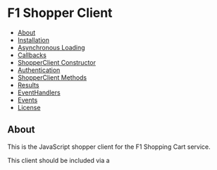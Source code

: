 # F1 Shopper Client

* [About](#about)
* [Installation](#installation)
* [Asynchronous Loading](#asynchronous-loading)
* [Callbacks](#callbacks)
* [ShopperClient Constructor](#shopperclient-constructor)
* [Authentication](#authentication)
* [ShopperClient Methods](#shopperclient-methods)
* [Results](#results)
* [EventHandlers](#eventhandlers)
* [Events](#events)
* [License](#license)

## About

This is the JavaScript shopper client for the F1 Shopping Cart service.

This client should be included via a <script> tag in the shopper-facing
webpages. It enables shoppers to add items to their carts, remove items
from their carts, etc.

## Installation

Use this tag in the shopper webpage:

```html
<script type="text/javascript" src="https://js.f1shoppingcart.com/v1/shopper.js"></script>
```
## Asynchronous Loading
The F1 Shopping Cart client library loads asynchronously, so the application
needs to wait until the F1 library is fully loaded before constructing the
client and calling methods.

The best way to do this is via the window.f1OnLoadedCallback. If this callback
is defined, the client library will call it when it is done loading. The
callback should accept a single response object as an argument. This object
has two properties:
* `result`: If the library loaded successfully, this property will
contain the string 'F1 library is loaded.'
* `error`: If the library failed to load successfully, this property will
contain an error object explaining the failure.

Note that the window.f1OnLoadedCallback must be defined before the F1 script tag
is loaded. Here is an example of proper loading and client construction using the
window.f1OnLoadedCallback:

```
<script type="text/javascript">
    window.f1OnLoadedCallback = function(rsp) {
        if (rsp.error) {
            console.error('F1 script failed to load: %s', rsp.error);
        } else {
            console.log(rsp.result);
            var client = new ShopperClient("INTERNAL_TEST_APP_ID", "/get_f1_auth_token");
            // Do something with the client here ...
        }
    };
</script>

<script type="text/javascript" src="https://js.f1shoppingcart.com/v1/shopper.js">
</script>
```

## Callbacks
Most methods in this library are asynchronous and use callbacks to convey their
results. All callbacks receive a single object as a parameter. That parameter
has two properties:
* `result`: The result of the method call if it succeeded. Depending on
the method invoked, the result will vary. See the documentation for the
method in question.
* `error`: An error object if the method call failed
Only one of these properties will be non-null. The application should
check which property is set and respond accordingly.

## ShopperClient Constructor
#### Description
The ShopperClient manages all interactions between shopper web page
JavaScript and the F1 Shopping Cart service.
#### Parameters
* `appId`: (string) An application id string unique to each client. This
id can be obtained from F1 Customer Support.
* `getTokenUrl`: (string) The URL (or relative path) for getting authentication
tokens. See the
[SellerClient Authentication Integration](seller.md/#authentication-integration)
documentation for more information.
* `logLevel`: (string) Optional. A string indicating the browser console logging
level. If no log level is passed, the log level defaults to `"info"`.
Valid values are (in order of increasing verbosity):
    * `"error"`
    * `"warn"`
    * `"info"`
    * `"debug"`


#### Examples
```javascript
var client = new ShopperClient("TestAppId", "/get_f1_auth_token");
```
```javascript
var client = new ShopperClient("TestAppId", "/get_f1_auth_token", "debug");
```

## Authentication
Before the client can do useful work, it must authenticate itself via the
[logIn](#login) method. If there are too many connections open for this user,
authentication may fail. Check the result of the [logIn](#login) method's callback
to ensure that the client authenticated properly.

## ShopperClient Methods

* [logIn](#login)
* [addToCart](#addtocart)
* [removeFromCart](#removefromcart)
* [setCartQuantity](#setcartquantity)
* [emptyCart](#emptycart)
* [getCartSecondsRemaining](#getcartsecondsremaining)
* [getCartState](#getcartstate)
* [getInStockState](#getinstockstate)
* [bindCartStateEvent](#bindcartstateevent)
* [bindInStockStateEvent](#bindinstockstateevent)
* [bindCartExpiredEvent](#bindcartexpiredevent)
* [bindCustomEvent](#bindcustomevent)


### logIn
#### Description
Log in the user to the F1 Shopping Cart service.
#### Parameters
* `userId`: (Integer) An integer representing the shopper's user id.
* `cb`: ([Callback](#callbacks))
#### Return Value
This is an async method. The specified [callback](#callbacks) will be called
with the result of the request. If authentication succeeds, the callback
argument's `result` property will be set to string with a success message.
If authentication fails, the callback argument's `error` property will be
set to an Error object explaining the failure. Authentication may fail if
the shopper already has too many connections open to the F1 service.
Thus, it is important to call this method and check its
result before attempting to call other methods.
#### Examples
```javascript
client.logIn(userId, function(rsp) {
    if (rsp.error) {
        // Do something with the rsp.error
        console.error("logIn failed: " + rsp.error);
    } else {
        // Client is ready, call additional methods now
        console.log(rsp.result);
    }
});
```

### addToCart
#### Description
Add an item to the shopper's cart.
#### Parameters
* `sku`: (integer) The SKU (Stock Keeping Unit) of the item to be added
* `qtyRequested`: (integer) The number of items requested. Note that fewer
items may actually be added, due to stock availability or purchase limits.
See the return value for details on the quantity in the cart after
the operation completes.
* `cb`: ([Callback](#callbacks))
#### Return Value
This is an async method. The specified
[callback](#callbacks) will be called with the
results of the request. See [AddToCartResult](#addtocartresult) for result
details. The web application should also bind a handler to the
[CartStateEvent](#cartstateevent) to see any changes to the shopper's
cart, since cart contents may change due to admin actions, cart expiration,
actions in other browser sessions, etc. See
[bindCartStateEvent](#bindcartstateevent) for more information.
#### Examples
```javascript
var sku = 81;
var qtyRequested = 4;
client.addToCart(sku, qtyRequested, function(rsp) {
  if (rsp.error) {
    // Do something with the rsp.error
    console.error("addToCart failed. Error: " + rsp.error);
  } else {
    var result = rsp.result;
    console.log("Quantity requested: " + qtyRequested);
    console.log("Quantity added to cart: " + result.qtyAdded);
    console.log("Quantity of this SKU currently in cart: " + result.cartQty);
    console.log("Why: " + result.why);
  }
});
```

### removeFromCart
#### Description
Remove item(s) from the shopper's cart
#### Parameters
* `sku`: (integer) The SKU (Stock Keeping Unit) of the item to be removed
* `qty`: (integer) The number of items to be removed
* `cb`: ([Callback](#callbacks))
#### Return Value
This is an async method. The specified
[callback](#callbacks) will be called with the
results of the request. See [RemoveFromCartResult](#removefromcartresult)
for result details. The web application should also bind a handler to the
[CartStateEvent](#cartstateevent) to see any changes to the shopper's
cart, since cart contents may change due to admin actions, cart expiration,
actions in other browser sessions, etc. See
[bindCartStateEvent](#bindcartstateevent) for more information.
#### Examples
```javascript
var sku = 81;
var qtyToRemove = 4;
client.removeFromCart(sku, qtyToRemove,  function(rsp) {
  if (rsp.error) {
    // Do something with the rsp.error
    console.error("removeFromCart failed. Error: " + rsp.error);
  } else {
    var result = rsp.result;
    console.log("Quantity to be removed: " + qtyToRemove);
    console.log("Quantity actually removed: " + result.qtyRemoved);
    console.log("Quantity of this SKU remaining in cart: " + result.cartQty);
  }
});
```

### setCartQuantity
#### Description
Set the quantity of a SKU in the shopper's cart.
#### Parameters
* `sku`: (integer) The SKU (Stock Keeping Unit) of the item
* `qty`: (integer) The desired quantity. Note that a lower quantity
may actually be set in the cart, due to stock availability or purchase limits.
See the return value for details on the quantity in the cart after the
operation completes.
* `cb`: ([Callback](#callbacks))
#### Return Value
This is an async method. The specified
[callback](#callbacks) will be called with the
results of the request. See [SetCartQuantityResult](#setcartquantityresult)
for result details. The web application should also bind a handler to the
[CartStateEvent](#cartstateevent) to see any changes to the shopper's
cart, since cart contents may change due to admin actions, cart expiration,
actions in other browser sessions, etc. See
[bindCartStateEvent](#bindcartstateevent) for more information.
#### Examples
```javascript
var sku = 81;
var desiredQty = 4;
client.setCartQuantity(sku, desiredQty, function(rsp) {
  if (rsp.error) {
    // Do something with the rsp.error
    console.error("setCartQuantity failed. Error: " + rsp.error);
  } else {
    var result = rsp.result;
    console.log("Desired quantity: " + desiredQty);
    console.log("Quantity of this SKU currently in cart: " + result.cartQty);
    console.log("Why: " + result.why);
  }
});
```

### emptyCart
#### Description
Empty the shopper's cart
#### Parameters
* `cb`: ([Callback](#callbacks))
#### Return Value
This is an async method. The specified
[callback](#callbacks) will be called with the
results of the request. See [EmptyCartResult](#emptycartresult)
for result details. The web application should also bind a handler to the
[CartStateEvent](#cartstateevent) to see any changes to the shopper's
cart, since cart contents may change due to admin actions, cart expiration,
actions in other browser sessions, etc. See
[bindCartStateEvent](#bindcartstateevent) for more information.
#### Examples
```javascript
client.emptyCart(function(rsp) {
  if (rsp.error) {
    // Do something with the rsp.error
    console.error("emptyCart failed due to an error. Error: " + rsp.error);
  } else {
    if (rsp.result) {
      console.log("Cart was successfully emptied.");
    } else {
      console.log("emptyCart failed.");
    }
  }
});
```

### getCartSecondsRemaining
#### Description
Gets the number of seconds remaining before the shopper's
cart is automatically emptied. See also seller client methods
[SellerClient::getCartDurationSeconds](seller.md/#getcartdurationseconds) and
[SellerClient::setCartDurationSeconds](seller.md#setcartdurationseconds)
for more information.
#### Parameters
* `cb`: ([Callback](#callbacks))
#### Return Value
This is an async method. The specified
[callback](#callbacks) will be called with the
results of the request.
See [GetCartSecondsRemainingResult](#getcartsecondsremainingresult)
for result details.
#### Examples
```javascript
client.getCartSecondsRemaining(function(rsp) {
  if (rsp.error) {
    // Do something with the rsp.error
    console.error("getCartSecondsRemaining failed due to an error. Error: "
	  + rsp.error);
  } else {
    console.log("Cart will expire in " + rsp.result + " seconds.");
  }
});
```

### getCartState
#### Description
Request that a [CartStateEvent](#cartstateevent) be sent
#### Parameters
* None
#### Return Value
This is an async method and does not return a value.
The web application should bind a handler to the
[CartStateEvent](#cartstateevent) to see the event that will be sent
as a result of calling this method. See
[bindCartStateEvent](#bindcartstateevent) for more information.
#### Examples
```javascript
client.getCartState();
```

### getInStockState
#### Description
Request that an [InStockStateEvent](#instockstateevent) be sent
#### Parameters
* None
#### Return Value
This is an async method and does not return a value.
The web application should bind a handler to the
[InStockStateEvent](#instockstateevent) to see the event that will be sent
as a result of calling this method. See
[bindInStockStateEvent](#bindinstockstateevent) for more information.
#### Examples
```javascript
client.getInStockState();
```

### bindCartStateEvent
#### Description
Bind a handler for [CartStateEvents](#cartstateevent)
#### Parameters
* `handler`: ([Event Handler](#event-handlers))
#### Return Value
This method returns null.
#### Examples
```javascript
client.bindCartStateEvent(function(event) {
  // Do something with the lineItems
  var numItems = event.lineItems.length;
  console.log("Got CartStateEvent");
  for (var i = 0; i < numItems; i++) {
    var lineItem = event.lineItems[i];
    console.log("SKU: " + lineItem.sku + " Qty: " + lineItem.qty);
  }
});
```

### bindInStockStateEvent
#### Description
Bind a handler for [InStockStateEvents](#instockstateevent)
#### Parameters
* `handler`: ([Event Handler](#event-handlers))
#### Return Value
This method returns null.
#### Examples
```javascript
client.bindInStockStateEvent(function(event) {
  // Do something with the inStockSkus property
  var numSkusInStock = event.inStockSkus.length;
  console.log("Got InStockStateEvent. # of SKUS in stock: " + numSkusInStock);
});
```

### bindCartExpiredEvent
#### Description
Bind a handler for [CartExpiredEvents](#cartexpiredevent)
#### Parameters
* `handler`: ([Event Handler](#event-handlers))
#### Return Value
This method returns null.
#### Examples
```javascript
client.bindCartExpiredEvent(function(event) {
  console.log("Your cart has expired.");
});
```

### bindCustomEvent
#### Description
Bind a handler for [CustomEvents](#customevent)
#### Parameters
* `eventName`: (string) The name of the custom event to be bound
* `handler`: [Event Handler](#event-handlers) Handler for this
custom event.
#### Return Value
This method returns null.
#### Examples
```javascript
client.bindCustomEvent("SomeCustomEvent", function(event) {
  // Do something with the event, which is a string
  console.log("Got SomeCustomEvent: " + event);
});
```

## Results
### AddToCartResult
An AddToCartResult is an object with three properties:
* `qtyAdded`: (integer) The quantity actually added to the cart
* `cartQty`: (integer) The quantity of the specified SKU currently in the cart.
* `why`: (string) Explanation of qtyAdded. "ALL" indicates
that all requested items were added to the cart. "STOCK" indicates that
fewer items were added than requested because of insufficient
stock. "LIMIT" indicates that fewer items were added than requested
because of a purchase limit on the requested item.

### RemoveFromCartResult
A RemoveFromCartResult is an object with two properties:
* `qtyRemoved`: (integer) The quantity removed from the cart
* `cartQty`: (integer) The quantity of the specified SKU remaining in the cart.

### SetCartQuantityResult
A SetCartQuantityResult is an object with two properties:
* `cartQty`: (integer) The quantity of the specified SKU currently in the cart.
* `why`: (string) Explanation of cartQty. "ALL" indicates
that the desired quantity was set. "STOCK" indicates that
the quantity was set to fewer items because of insufficient
stock. "LIMIT" indicates that the quantity was set to fewer items
because of a purchase limit on the requested item.

### EmptyCartResult
An EmptyCartResult is a simple boolean value. It is true if the emptyCart
operation succeeded, and false otherwise.

### GetCartSecondsRemainingResult
A GetCartSecondsRemainingResult is an integer representing the number of
seconds remaining until the user's cart expires and is automatically
emptied.

## Event Handlers
Event handlers are functions that recieve an event as their
only parameter. Depending on the event that was bound, the event will be
one of:
* [CartStateEvent](#cartstateevent)
* [InStockStateEvent](#instockstateevent)
* [CartExpiredEvent](#cartexpiredevent)
* [CustomEvent](#customevent)

## Events
Events are sent from the F1 Shopping Cart service to the shopper's browser.

### CartStateEvent
Sent when the state of the shopper's
cart changes for any reason. This event is an object with one property:
* `lineItems`: An array of [LineItems](#lineitem) representing the items
in the cart.
See [bindCartStateEvent](#bindcartstateevent) for information on
binding a handler to this event.

### InStockStateEvent
Represents the set of SKUs that are currently in stock (quantity is
greater than 0). This event is sent whenever the set of SKUs that are in stock
changes. It will be sent at most once per second. The event is an object
with one property:
* `inStockSkus`: An array of integers representing the SKUs that are
currently in stock.
See [bindInStockStateEvent](#bindinstockstateevent) for information on
binding a handler to this event.

### CartExpiredEvent
Sent when the user's cart has expired and has been automatically
emptied. This event has no content. See
[bindCartExpiredEvent](#bindcartexpiredevent) for information on
binding a handler to this event.

### CustomEvent
Sent by [SellerClient::sendEventToShopper](seller.md/#sendeventtoshopper) or
[SellerClient::sendEventToAllShoppers](seller.md/#sendeventtoallshoppers),
CustomEvents are arbitrary strings. Their semantics are determined by the
application. See [bindCustomEvent](#bindcustomevent) for information on
binding a handlers to custom events.

### LineItem
Each LineItem is an object with two properties:
* `sku`: (integer) SKU
* `qty`: (integer) Quantity

## License

Copyright (c) 2017-2018 Deer Creek Labs, LLC

Distributed under the Apache Software License, Version 2.0
http://www.apache.org/licenses/LICENSE-2.0.txt
